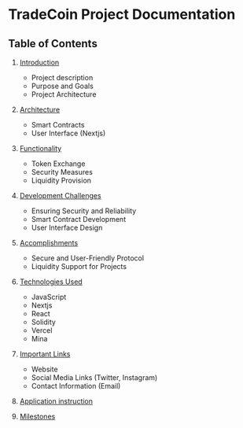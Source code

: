 # TradeCoin Project Documentation

## Table of Contents

1. [Introduction](./homepages/introduction.md)

   - Project description
   - Purpose and Goals
   - Project Architecture

2. [Architecture](./homepages/architecture.md)

   - Smart Contracts
   - User Interface (Nextjs)

3. [Functionality](./homepages/functionality.md)

   - Token Exchange
   - Security Measures
   - Liquidity Provision

4. [Development Challenges](./homepages/development-challenges.md)

   - Ensuring Security and Reliability
   - Smart Contract Development
   - User Interface Design

5. [Accomplishments](./homepages/accomplishments.md)

   - Secure and User-Friendly Protocol
   - Liquidity Support for Projects

6. [Technologies Used](./homepages/technologies-used.md)

   - JavaScript
   - Nextjs
   - React
   - Solidity
   - Vercel
   - Mina

7. [Important Links](./homepages/important-links.md)

   - Website
   - Social Media Links (Twitter, Instagram)
   - Contact Information (Email)

8. [Application instruction](./homepages/application-instruction.md)

9. [Milestones](./homepages/milestones.md)
